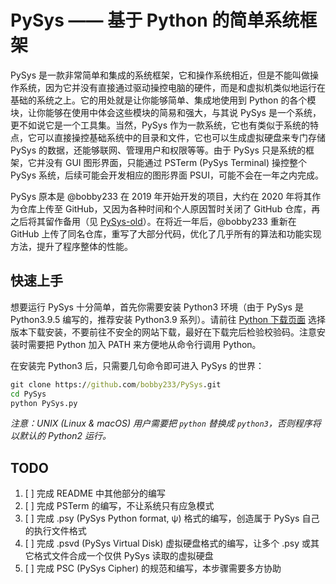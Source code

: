 # PySys —— 基于 Python 的简单系统框架

PySys 是一款非常简单和集成的系统框架，它和操作系统相近，但是不能叫做操作系统，因为它并没有直接通过驱动操控电脑的硬件，而是和虚拟机类似地运行在基础的系统之上。它的用处就是让你能够简单、集成地使用到 Python 的各个模块，让你能够在使用中体会这些模块的简易和强大，与其说 PySys 是一个系统，更不如说它是一个工具集。当然，PySys 作为一款系统，它也有类似于系统的特点，它可以直接操控基础系统中的目录和文件，它也可以生成虚拟硬盘来专门存储 PySys 的数据，还能够联网、管理用户和权限等等。由于 PySys 只是系统的框架，它并没有 GUI 图形界面，只能通过 PSTerm (PySys Terminal) 操控整个 PySys 系统，后续可能会开发相应的图形界面 PSUI，可能不会在一年之内完成。

PySys 原本是 @bobby233 在 2019 年开始开发的项目，大约在 2020 年将其作为仓库上传至 GitHub，又因为各种时间和个人原因暂时关闭了 GitHub 仓库，再之后将其留作备用（见 [PySys-old](https://github.com/bobby233/PySys-old)）。在将近一年后，@bobby233 重新在 GitHub 上传了同名仓库，重写了大部分代码，优化了几乎所有的算法和功能实现方法，提升了程序整体的性能。

## 快速上手

想要运行 PySys 十分简单，首先你需要安装 Python3 环境（由于 PySys 是 Python3.9.5 编写的，推荐安装  Python3.9 系列）。请前往 [Python 下载页面](https://www.python.org/downloads/) 选择版本下载安装，不要前往不安全的网站下载，最好在下载完后检验校验码。注意安装时需要把 Python 加入 PATH 来方便地从命令行调用 Python。

在安装完 Python3 后，只需要几句命令即可进入 PySys 的世界：

```cmd
git clone https://github.com/bobby233/PySys.git
cd PySys
python PySys.py
```

*注意：UNIX (Linux & macOS) 用户需要把 `python` 替换成 `python3`，否则程序将以默认的 Python2 运行。*

## TODO

1. [ ] 完成 README 中其他部分的编写
2. [ ] 完成 PSTerm 的编写，不让系统只有应急模式
3. [ ] 完成 .psy (PySys Python format, ψ) 格式的编写，创造属于 PySys 自己的执行文件格式
4. [ ] 完成 .psvd (PySys Virtual Disk) 虚拟硬盘格式的编写，让多个 .psy 或其它格式文件合成一个仅供 PySys 读取的虚拟硬盘
5. [ ] 完成 PSC (PySys Cipher) 的规范和编写，本步骤需要多方协助